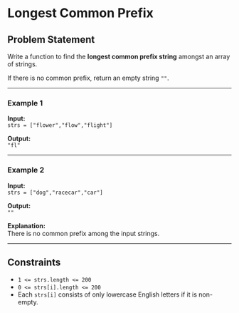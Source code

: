 # Longest Common Prefix

## Problem Statement

Write a function to find the **longest common prefix string** amongst an array of strings.

If there is no common prefix, return an empty string `""`.

---

### Example 1

**Input:**  
`strs = ["flower","flow","flight"]`

**Output:**  
`"fl"`

---

### Example 2

**Input:**  
`strs = ["dog","racecar","car"]`

**Output:**  
`""`

**Explanation:**  
There is no common prefix among the input strings.

---

## Constraints

- `1 <= strs.length <= 200`
- `0 <= strs[i].length <= 200`
- Each `strs[i]` consists of only lowercase English letters if it is non-empty.
